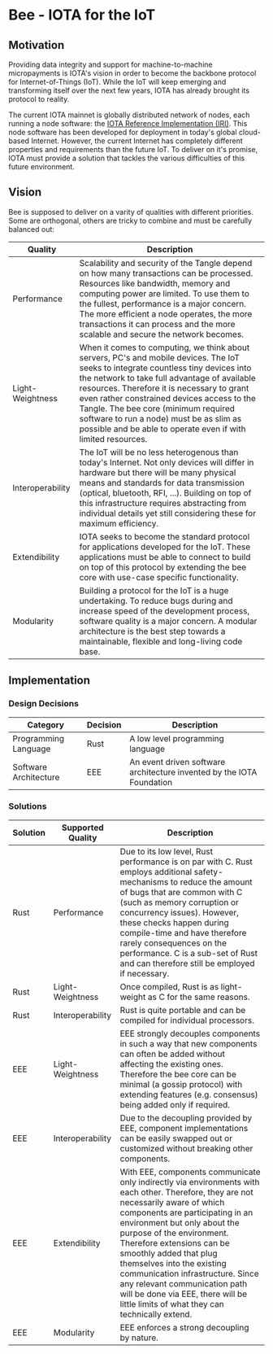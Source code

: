 # Bee - IOTA for the IoT

## Motivation

Providing data integrity and support for machine-to-machine micropayments is IOTA's vision in order to become the backbone protocol for Internet-of-Things (IoT). While the IoT will keep emerging and transforming itself over the next few years, IOTA has already brought its protocol to reality.

The current IOTA mainnet is globally distributed network of nodes, each running a node software: the [IOTA Reference Implementation (IRI)](https://github.com/iotaledger/iri). This node software has been developed for deployment in today's global cloud-based Internet. However, the current Internet has completely different properties and requirements than the future IoT. To deliver on it's promise, IOTA must provide a solution that tackles the various difficulties of this future environment.

## Vision

Bee is supposed to deliver on a varity of qualities with different priorities. Some are orthogonal, others are tricky to combine and must be carefully balanced out:

Quality | Description
-- | --
Performance | Scalability and security of the Tangle depend on how many transactions can be processed. Resources like bandwidth, memory and computing power are limited. To use them to the fullest, performance is a major concern. The more efficient a node operates, the more transactions it can process and the more scalable and secure the network becomes.
Light-Weightness | When it comes to computing, we think about servers, PC's and mobile devices. The IoT seeks to integrate countless tiny  devices into the network to take full advantage of available resources. Therefore it is necessary to grant even rather constrained devices access to the Tangle. The bee core (minimum required software to run a node) must be as slim as possible and be able to operate even if with limited resources.
Interoperability | The IoT will be no less heterogenous than today's Internet. Not only devices will differ in hardware but there will be many physical means and standards for data transmission (optical, bluetooth, RFI, ...). Building on top of this infrastructure requires abstracting from individual details yet still considering these for maximum efficiency.
Extendibility |  IOTA seeks to become the standard protocol for applications developed for the IoT. These applications must be able to connect to build on top of this protocol by extending the bee core with use-case specific functionality.
Modularity | Building a protocol for the IoT is a huge undertaking. To reduce bugs during and increase speed of the development process, software quality is a major concern. A modular architecture is the best step towards a maintainable, flexible and long-living code base.

## Implementation

### Design Decisions

Category | Decision | Description
-- | -- | --
Programming Language | Rust | A low level programming language
Software Architecture | EEE | An event driven software architecture invented by the IOTA Foundation

### Solutions

Solution | Supported Quality | Description
-- | -- | --
Rust | Performance | Due to its low level, Rust performance is on par with C. Rust employs additional safety-mechanisms to reduce the amount of bugs that are common with C (such as memory corruption or concurrency issues). However, these checks happen during compile-time and have therefore rarely consequences on the performance. C is a sub-set of Rust and can therefore still be employed if necessary.
Rust | Light-Weightness | Once compiled, Rust is as light-weight as C for the same reasons.
Rust | Interoperability | Rust is quite portable and can be compiled for individual processors.
EEE | Light-Weightness | EEE strongly decouples components in such a way that new components can often be added without affecting the existing ones. Therefore the bee core can be minimal (a gossip protocol) with extending features (e.g. consensus) being added only if required.
EEE | Interoperability | Due to the decoupling provided by EEE, component implementations can be easily swapped out or customized without breaking other components.
EEE | Extendibility | With EEE, components communicate only indirectly via environments with each other. Therefore, they are not necessarily aware of which components are participating in an environment but only about the purpose of the environment. Therefore extensions can be smoothly added that plug themselves into the existing communication infrastructure. Since any relevant communication path will be done via EEE, there will be little limits of what they can technically extend.
EEE | Modularity | EEE enforces a strong decoupling by nature.
